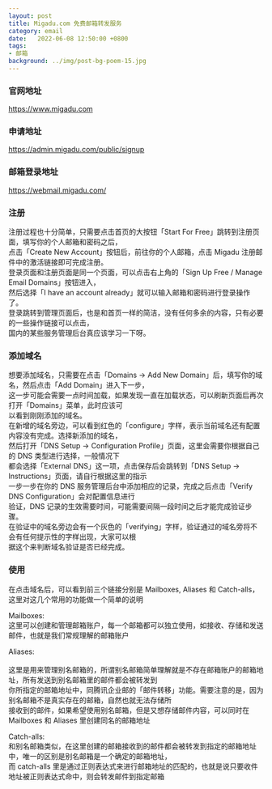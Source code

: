 ```yaml
---
layout: post
title: Migadu.com 免费邮箱转发服务
category: email
date:   2022-06-08 12:50:00 +0800
tags:
- 邮箱
background: ../img/post-bg-poem-15.jpg
---
```


### 官网地址
https://www.migadu.com

### 申请地址
https://admin.migadu.com/public/signup

### 邮箱登录地址
https://webmail.migadu.com/

### 注册
注册过程也十分简单，只需要点击首页的大按钮「Start For Free」跳转到注册页面，填写你的个人邮箱和密码之后，<br>
点击「Create New Account」按钮后，前往你的个人邮箱，点击 Migadu 注册邮件中的激活链接即可完成注册。<br>
登录页面和注册页面是同一个页面，可以点击右上角的「Sign Up Free / Manage Email Domains」按钮进入，<br>
然后选择「I have an account already」就可以输入邮箱和密码进行登录操作了。<br>
登录跳转到管理页面后，也是和首页一样的简洁，没有任何多余的内容，只有必要的一些操作链接可以点击，<br>
国内的某些服务管理后台真应该学习一下呀。

### 添加域名
想要添加域名，只需要在点击「Domains → Add New Domain」后，填写你的域名，然后点击「Add Domain」进入下一步，<br>
这一步可能会需要一点时间加载，如果发现一直在加载状态，可以刷新页面后再次打开「Domains」菜单，此时应该可<br>
以看到刚刚添加的域名。<br>
在新增的域名旁边，可以看到红色的「configure」字样，表示当前域名还有配置内容没有完成。选择新添加的域名，<br>
然后打开「DNS Setup → Configuration Profile」页面，这里会需要你根据自己的 DNS 类型进行选择，一般情况下<br>
都会选择「External DNS」这一项，点击保存后会跳转到「DNS Setup → Instructions」页面，请自行根据这里的指示<br>
一步一步在你的 DNS 服务管理后台中添加相应的记录，完成之后点击「Verify DNS Configuration」会对配置信息进行<br>
验证，DNS 记录的生效需要时间，可能需要间隔一段时间之后才能完成验证步骤。<br>
在验证中的域名旁边会有一个灰色的「verifying」字样，验证通过的域名旁将不会有任何提示性的字样出现，大家可以根<br>
据这个来判断域名验证是否已经完成。

### 使用<br>
在点击域名后，可以看到前三个链接分别是 Mailboxes, Aliases 和 Catch-alls，这里对这几个常用的功能做一个简单的说明<br>

Mailboxes: <br>
这里可以创建和管理邮箱账户，每一个邮箱都可以独立使用，如接收、存储和发送邮件，也就是我们常规理解的邮箱账户<br>

Aliases: <br>
<br>这里是用来管理别名邮箱的，所谓别名邮箱简单理解就是不存在邮箱账户的邮箱地址，所有发送到别名邮箱里的邮件都会被转发到<br>
你所指定的邮箱地址中，同腾讯企业邮的「邮件转移」功能。需要注意的是，因为别名邮箱不是真实存在的邮箱，自然也就无法存储所<br>
接收到的邮件，如果希望使用别名邮箱，但是又想存储邮件内容，可以同时在 Mailboxes 和 Aliases 里创建同名的邮箱地址<br>

Catch-alls: <br>
和别名邮箱类似，在这里创建的邮箱接收到的邮件都会被转发到指定的邮箱地址中，唯一的区别是别名邮箱是一个确定的邮箱地址，<br>
而 catch-alls 里是通过正则表达式来进行邮箱地址的匹配的，也就是说只要收件地址被正则表达式命中，则会转发邮件到指定邮箱<br>